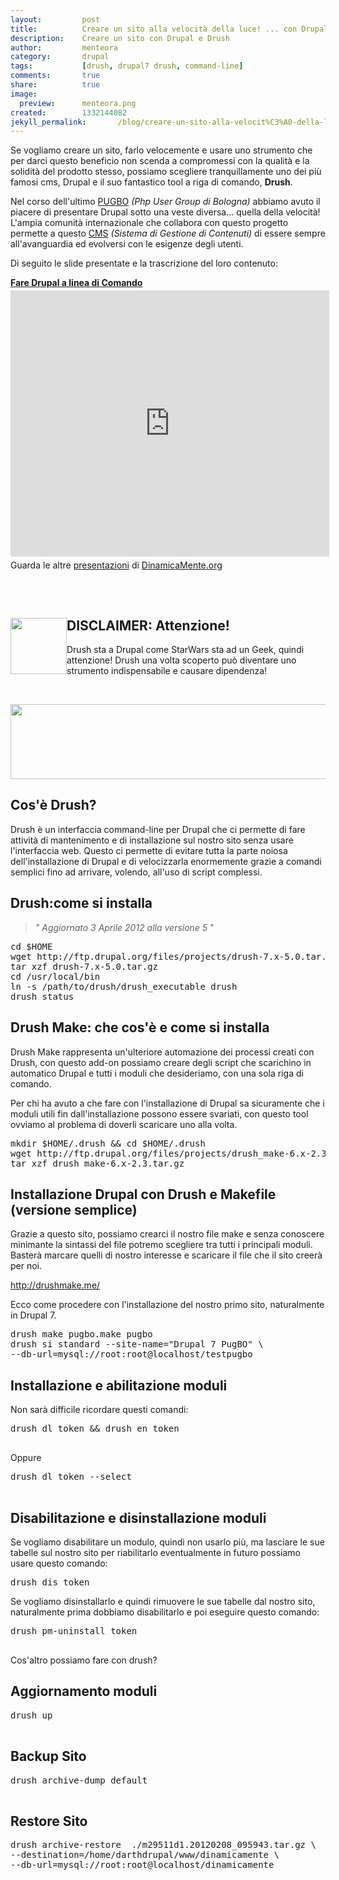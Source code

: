 ```yaml
---
layout: 		post
title: 			Creare un sito alla velocità della luce! ... con Drupal
description: 	Creare un sito con Drupal e Drush
author: 		menteora
category: 		drupal
tags: 			[drush, drupal7 drush, command-line]
comments: 		true
share: 			true
image:			
  preview:      menteora.png
created: 		1332144082
jekyll_permalink:		/blog/creare-un-sito-alla-velocit%C3%A0-della-luce-con-drupal
---
```


<p>Se vogliamo creare un sito, farlo velocemente e usare uno strumento che per darci questo beneficio non scenda a compromessi con la qualità e la solidità del prodotto stesso, possiamo scegliere tranquillamente uno dei più famosi cms, Drupal e il suo fantastico tool a riga di comando, <strong>Drush</strong>.</p><p>Nel corso dell'ultimo <a href="http://bologna.grusp.org/66-fare-drupal-da-linea-di-comando" target="_blank">PUGBO</a> <em>(Php User Group di Bologna)</em> abbiamo avuto il piacere di presentare Drupal sotto una veste diversa... quella della velocità! L'ampia comunità internazionale che collabora con questo progetto permette a questo <a href="http://it.wikipedia.org/wiki/Content_management_system" target="_top">CMS</a> <em>(Sistema di Gestione di Contenuti)</em> di essere sempre all'avanguardia ed evolversi con le esigenze degli utenti.</p><p>Di seguito le slide presentate e la trascrizione del loro contenuto:</p><div id="__ss_11815662" style="width:510px"><strong style="display:block;margin:12px 0 4px"><a href="http://www.slideshare.net/dinamicamente/presentazione-pug" target="_blank" title="Fare Drupal a linea di Comando">Fare Drupal a linea di Comando</a></strong><iframe marginheight="0" marginwidth="0" src="http://www.slideshare.net/slideshow/embed_code/11815662" frameborder="0" height="426" scrolling="no" width="510"></iframe><div style="padding:5px 0 12px">Guarda le altre <a href="http://www.slideshare.net/" target="_blank">presentazioni</a> di <a href="http://www.slideshare.net/dinamicamente" target="_blank">DinamicaMente.org</a></div><div style="padding: 5px 0pt 12px;">&nbsp;</div></div><h2><img alt="" dir="ltr" src="/images/disclaimer.png" style="width: 90px; height: 90px; float: left;"></h2><h2>DISCLAIMER: Attenzione!</h2><p>Drush sta a Drupal come StarWars sta ad un Geek, quindi attenzione! Drush una volta scoperto può diventare uno strumento indispensabile e causare dipendenza!</p><p>&nbsp;</p><p><img alt="" src="/images/drush_geek.png" style="width: 617px; height: 120px;"></p><h2>Cos'è Drush?</h2><p>Drush è un interfaccia command-line per Drupal che ci permette di fare attività di mantenimento e di installazione sul nostro sito senza usare l'interfaccia web. Questo ci permette di evitare tutta la parte noiosa dell'installazione di Drupal e di velocizzarla enormemente grazie a comandi semplici fino ad arrivare, volendo, all'uso di script complessi.</p><h2>Drush:come si installa</h2><blockquote><p><em>" Aggiornato 3 Aprile 2012 alla versione 5</em> "</p></blockquote>
<pre language="bash">cd $HOME
wget http://ftp.drupal.org/files/projects/drush-7.x-5.0.tar.gz
tar xzf drush-7.x-5.0.tar.gz
cd /usr/local/bin
ln -s /path/to/drush/drush_executable drush
drush status</pre>
<h2>Drush Make: che cos'è e come si installa</h2><p>Drush Make rappresenta un'ulteriore automazione dei processi creati con Drush, con questo add-on possiamo creare degli script che scarichino in automatico Drupal e tutti i moduli che desideriamo, con una sola riga di comando.</p><p>Per chi ha avuto a che fare con l'installazione di Drupal sa sicuramente che i moduli utili fin dall'installazione possono essere svariati, con questo tool ovviamo al problema di doverli scaricare uno alla volta.</p>
<pre language="bash">mkdir $HOME/.drush &amp;&amp; cd $HOME/.drush
wget http://ftp.drupal.org/files/projects/drush_make-6.x-2.3.tar.gz
tar xzf drush_make-6.x-2.3.tar.gz</pre>
<h2>Installazione Drupal con Drush e Makefile (versione semplice)</h2><p>Grazie a questo sito, possiamo crearci il nostro file make e senza conoscere minimante la sintassi del file potremo scegliere tra tutti i principali moduli. Basterà marcare quelli di nostro interesse e scaricare il file che il sito creerà per noi.</p><p><a href="http://drushmake.me/" target="_blank">http://drushmake.me/</a></p><p>Ecco come procedere con l'installazione del nostro primo sito, naturalmente in Drupal 7.</p>
<pre language="bash">drush make pugbo.make pugbo
drush si standard --site-name="Drupal 7 PugBO" \ 
--db-url=mysql://root:root@localhost/testpugbo</pre>
<h2>Installazione e abilitazione moduli</h2><p>Non sarà difficile ricordare questi comandi:</p>
<pre language="bash">drush dl token &amp;&amp; drush en token

</pre>
<p>Oppure</p>
<pre language="bash">drush dl token --select

</pre>
<h2>Disabilitazione e disinstallazione moduli</h2><p>Se vogliamo disabilitare un modulo, quindi non usarlo più, ma lasciare le sue tabelle sul nostro sito per riabilitarlo eventualmente in futuro possiamo usare questo comando:</p>
<pre language="bash">drush dis token
</pre>
<p language="bash">Se vogliamo disinstallarlo e quindi rimuovere le sue tabelle dal nostro sito, naturalmente prima dobbiamo disabilitarlo e poi eseguire questo comando:</p>
<pre language="bash">drush pm-uninstall token

</pre>
<p>Cos'altro possiamo fare con drush?</p><h2>Aggiornamento moduli</h2>
<pre language="bash">drush up

</pre>
<h2>Backup Sito</h2>
<pre language="bash">drush archive-dump default

</pre>
<h2>Restore Sito</h2>
<pre language="bash">drush archive-restore  ./m29511d1.20120208_095943.tar.gz \
--destination=/home/darthdrupal/www/dinamicamente \
--db-url=mysql://root:root@localhost/dinamicamente</pre>
